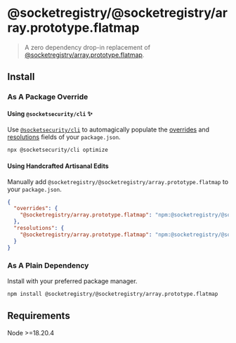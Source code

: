 # @socketregistry/@socketregistry/array.prototype.flatmap

> A zero dependency drop-in replacement of
> [@socketregistry/array.prototype.flatmap](https://www.npmjs.com/package/@socketregistry/array.prototype.flatmap).

## Install

### As A Package Override

#### Using `@socketsecurity/cli` :sparkles:

Use [`@socketsecurity/cli`](https://www.npmjs.com/package/@socketsecurity/cli)
to automagically populate the
[overrides](https://docs.npmjs.com/cli/v9/configuring-npm/package-json#overrides)
and [resolutions](https://yarnpkg.com/configuration/manifest#resolutions) fields
of your `package.json`.

```sh
npx @socketsecurity/cli optimize
```

#### Using Handcrafted Artisanal Edits

Manually add `@socketregistry/@socketregistry/array.prototype.flatmap` to your
`package.json`.

```json
{
  "overrides": {
    "@socketregistry/array.prototype.flatmap": "npm:@socketregistry/@socketregistry/array.prototype.flatmap@^1"
  },
  "resolutions": {
    "@socketregistry/array.prototype.flatmap": "npm:@socketregistry/@socketregistry/array.prototype.flatmap@^1"
  }
}
```

### As A Plain Dependency

Install with your preferred package manager.

```sh
npm install @socketregistry/@socketregistry/array.prototype.flatmap
```

## Requirements

Node &gt;=18.20.4
